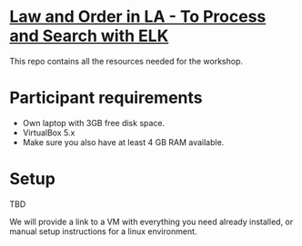 # [Law and Order in LA - To Process and Search with ELK](https://2016.javazone.no/program/law-and-order-in-la-to-process-and-search-with-elk)
This repo contains all the resources needed for the workshop.

# Participant requirements
- Own laptop with 3GB free disk space. 
- VirtualBox 5.x  
- Make sure you also have at least 4 GB RAM available. 

# Setup
 TBD

We will provide a link to a VM with everything you need already installed, or manual setup instructions for a linux environment.
